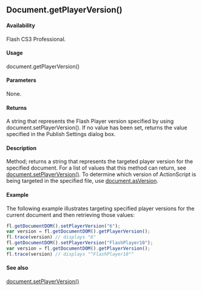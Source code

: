 ## Document.getPlayerVersion()

#### Availability

Flash CS3 Professional.

#### Usage

document.getPlayerVersion()

#### Parameters

None.

#### Returns

A string that represents the Flash Player version specified by using document.setPlayerVersion(). If no value has been set, returns the value specified in the Publish Settings dialog box.

#### Description

Method; returns a string that represents the targeted player version for the specified document. For a list of values that this method can return, see [document.setPlayerVersion()](../Document_object/docum600.md).
To determine which version of ActionScript is being targeted in the specified file, use [document.asVersion](../Document_object/docume21.md).

#### Example

The following example illustrates targeting specified player versions for the current document and then retrieving those values:

```javascript
fl.getDocumentDOM().setPlayerVersion("6");
var version = fl.getDocumentDOM().getPlayerVersion(); 
fl.trace(version) // displays "6" 
fl.getDocumentDOM().setPlayerVersion("FlashPlayer10"); 
var version = fl.getDocumentDOM().getPlayerVersion(); 
fl.trace(version) // displays ""FlashPlayer10""

```

#### See also

[document.setPlayerVersion()](../Document_object/docum600.md)
